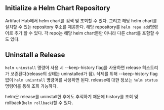 ## Initialize a Helm Chart Repository
Artifact Hub에서 helm chart를 검색 및 조회할 수 있다. 그리고 해당 helm chart를 설치할 수 있는 repository 주소를 제공한다. 해당 repository를 `helm repo add`명령어로 추가 할 수 있다. 각 repo는 해당 helm chart뿐만 아니라 다른 chart를 포함할 수도 있다.

## Uninstall a Release
`helm uninstall` 명령어 사용 시 --keep-history flag를 사용하면 release 히스토리가 보존된다(release의 상태는 uninstalled가 됨). 삭제를 위해 --keep-history flag 없이 `helm unisntall` 명령어를 사용하면 된다. release에 대한 정보는 `helm status` 명령어를 통해 조회 가능하다.

helm은 release를 uninstall한 후에도 추적하기 때문에 history를 조회 및 rollback(`helm rollback`)할 수 있다.